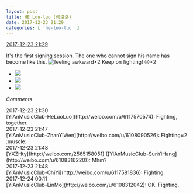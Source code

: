```yaml
---
layout: post
title: HE Lou-luo (何洛洛)
date: 2017-12-23 21:29
categories: [ 'he-luo-luo' ]
---
```


<div class="weibo-info">
  <a href="https://weibo.com/6117570574/FB1jsa0L7">2017-12-23 21:29</a>
</div>

It's the first signing session. The one who cannot sign his name has become like this. ![feeling awkward](http://img.t.sinajs.cn/t4/appstyle/expression/ext/normal/91/h_org.gif)×2 Keep on fighting! :stuck_out_tongue_winking_eye:×2

<!-- more -->

<ul class="weibo-pic-list-1">
  <li class="weibo-pic">
    <a href="https://wx3.sinaimg.cn/mw690/006G0Hz8gy1fmr0vsdnvxj31491zku0y.jpg"><img src="http://wx3.sinaimg.cn/thumb150/006G0Hz8gy1fmr0vsdnvxj31491zku0y.jpg" /></a>
  </li>
  <li class="weibo-pic">
    <a href="https://wx2.sinaimg.cn/mw690/006G0Hz8gy1fmr0vf6qgej31491zkx6q.jpg"><img src="http://wx2.sinaimg.cn/thumb150/006G0Hz8gy1fmr0vf6qgej31491zkx6q.jpg" /></a>
  </li>
  <li class="weibo-pic">
    <a href="https://wx4.sinaimg.cn/mw690/006G0Hz8gy1fmr0w9xj94j31zk1494qr.jpg"><img src="http://wx4.sinaimg.cn/thumb150/006G0Hz8gy1fmr0w9xj94j31zk1494qr.jpg" /></a>
  </li>
</ul>

*Comments*

<div class="weibo-info">2017-12-23 21:30</div>
[YiAnMusicClub-HeLuoLuo](http://weibo.com/u/6117570574): Fighting, together.

<div class="weibo-info">2017-12-23 21:47</div>
[YiAnMusicClub-ZhanYiWen](http://weibo.com/u/6108090526): Fighting×2 :muscle:

<div class="weibo-info">2017-12-23 21:48</div>
[YXZHty](http://weibo.com/2565158051) ([YiAnMusicClub-SunYiHang](http://weibo.com/u/6108316220)): Mhm?

<div class="weibo-info">2017-12-23 21:48</div>
[YiAnMusicClub-ChiYi](http://weibo.com/u/6117581836): Fighting.

<div class="weibo-info">2017-12-24 00:11</div>
[YiAnMusicClub-LinMo](http://weibo.com/u/6108312042): OK. Fighting.

